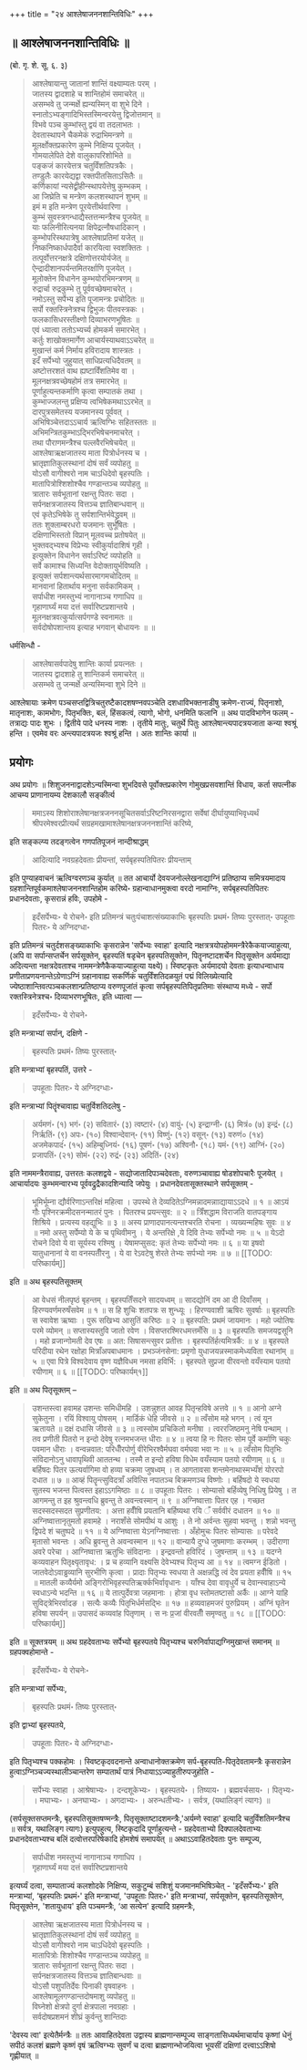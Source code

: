 +++
title = "२४ आश्लेषाजननशान्तिविधिः"
+++

## ॥ आश्लेषाजननशान्तिविधिः ॥ 

(बो. गृ. शे. सू. ६. ३)

> आश्लेषायान्तु जातानां शान्तिं वक्ष्याम्यतः परम् ।  
जातस्य द्वादशाहे च शान्तिहोमं समाचरेत् ॥  
असम्भवे तु जन्मर्क्षे ह्यन्यस्मिन् वा शुभे दिने ।  
स्नातोऽभ्यङ्गादिभिस्तस्मिन्वरयेत्तु द्विजोत्तमान् ॥  
विभवे पञ्च कुम्भांस्तु द्वयं वा तदलाभतः ।  
देवतास्थापने चैकमेकं रुद्राभिमन्त्रणे ॥  
मूलर्क्षोक्तप्रकारेण कुम्भे निक्षिप्य पूजयेत् ।  
गोमयालेपिते देशे वालुकापरिशोभिते ॥  
पङ्कजं कारयेत्तत्र चतुर्विंशतिपत्रकैः ।  
तण्डुलैः कारयेद्यद्वा रक्तपीतसिताऽसितैः ॥    
कर्णिकायां न्यसेद्व्रीहीन्स्थापयेत्तेषु कुम्भकम् ।  
आ जिघ्रेति च मन्त्रेण कलशस्थापनं शुभम् ॥  
इमं म इति मन्त्रेण पूरयेत्तीर्थवारिणा ।  
कुम्भं सुवस्त्रगन्धाद्यैस्तत्तन्मन्त्रैश्च पूजयेत् ॥  
याः फलिनीरित्यनया क्षिपेद्रत्नौषधादिकान् ।  
कुम्भोपरिस्थपात्रेषु आश्लेषाप्रतिमां यजेत् ॥  
निष्कनिष्कार्धपादैर्वा कारयित्वा स्वशक्तितः ।  
तत्पूर्वोत्तरनक्षत्रे दक्षिणोत्तरयोर्यजेत् ॥  
ऐन्द्रादीशानपर्यन्तमितरर्क्षाणि पूजयेत् ।  
मूलोक्तेन विधानेन कुम्भयोरभिमन्त्रणम् ॥  
रुद्रार्चा रुद्रकुम्भे तु पूर्ववच्छेषमाचरेत् ।  
नमोऽस्तु सर्पेभ्य इति पूजामन्त्रः प्रचोदितः ॥  
सर्पो रक्तस्त्रिनेत्रश्च द्विभुजः पीतवस्त्रकः ।  
फलकासिधरस्तीक्ष्णो दिव्याभरणभूषितः ॥  
एवं ध्यात्वा ततोऽभ्यर्च्य होमकर्म समारभेत् ।  
कर्तुः शाखोक्तमार्गेण आचार्यस्याथवाऽऽचरेत् ॥  
मुखान्तं कर्म निर्माय हविरादाय शास्त्रतः ।  
इदँ सर्पेभ्यो जुहुयात् साधिप्रत्यधिदैवतम् ॥  
अष्टोत्तरशतं वाथ ह्यष्टाविँशतिमेव  वा ।  
मूलनक्षत्रवच्छेषहोमं तत्र समारभेत् ॥  
पूर्णाहुत्यन्तकर्माणि कृत्वा सम्पातकं तथा ।  
कुम्भाज्जलन्तु प्रक्षिप्य त्वभिषेकमथाऽऽरभेत् ॥  
दारपुत्रसमेतस्य यजमानस्य पूर्ववत् ।  
अभिषिञ्चेत्तदाऽऽचार्य ऋत्विग्भिः सहितस्ततः ॥  
अभिमन्त्रितकुम्भाऽद्भिरभिषेचनमाचरेत् ।  
तथा पौराणमन्त्रैश्च पल्लवैरभिषेचयेत् ॥  
आश्लेषाऋक्षजातस्य माता पित्रोर्धनस्य च ।  
भ्रातृज्ञातिकुलस्थानां दोषं सर्वं व्यपोहतु ॥  
योऽसौ वागीश्वरो नाम चाऽधिदेवो बृहस्पतिः ।  
मातापित्रोश्शिशोश्चैव गण्डान्तञ्च व्यपोहतु ॥  
त्रातारः सर्वभूतानां रक्षन्तु पितरः सदा ।  
सर्पनक्षत्रजातस्य वित्तञ्च ज्ञातिबान्धवान् ॥  
एवं कृतेऽभिषेके तु सर्पशान्तिर्भवेद्ध्रुवम् ॥  
ततः शुक्लाम्बरधरो यजमानः सुभूषितः ।  
दक्षिणाभिस्ततो विप्रान् मूलवच्च प्रतोषयेत् ॥  
भुक्तवद्भ्यश्च विप्रेभ्यः स्वीकुर्यादाशिषं गृही ।  
इत्युक्तेन विधानेन सर्वाऽरिष्टं व्यपोहति ॥  
सर्वे कामाश्च सिध्यन्ति वेदोक्तायुर्भविष्यति ।  
इत्युक्तं सर्पशान्त्यर्थसारमागमचोदितम् ॥  
मानवानां हितार्थाय मनुना सर्वकामिकम् ।  
सर्पाधीश नमस्तुभ्यं नागानाञ्च गणाधिप ॥  
गृहाणार्घ्यं मया दत्तं सर्वारिष्टप्रशान्तये ।  
मूलनक्षत्रवत्कुर्यात्सर्पगण्डे स्वनामतः ॥  
सर्वदोषोपशान्तय इत्याह भगवान् बोधायनः ॥   ॥
       
धर्मसिन्धौ - 

> आश्लेषासर्वपादेषु शान्तिः कार्या प्रयत्नतः ।  
जातस्य द्वादशाहे तु शान्तिकर्म समाचरेत् ॥  
असम्भवे तु जन्मर्क्षे अन्यस्मिन्वा शुभे दिने ॥

आश्लेषायाः क्रमेण पञ्चसप्तद्वित्रिचतुरष्टैकादशषण्नवपञ्चेति दशधाविभक्तनाडीषु क्रमेण-राज्यं, पितृनाशो, मातृनाशः, कामभोगः, पितृभक्तिः, बलं, हिंसकत्वं, त्यागो, भोगो, धनमिति फलानि ॥ अथ पादविभागेन फलम् - तत्राद्यः पादः शुभः । द्वितीये पादे धनस्य नाशः । तृतीये मातुः, चतुर्थे पितुः आश्लेषान्त्यपादत्रयजाता कन्या श्वश्रूं हन्ति । एवमेव 
वरः अन्त्यपादत्रयजः श्वश्रूं हन्ति । अतः शान्तिः कार्या ॥

## प्रयोगः

अथ प्रयोगः ॥ शिशुजननाद्वादशेऽन्यस्मिन्वा शुभदिवसे पूर्वोक्तप्रकारेण गोमुखप्रसवशान्तिं विधाय, कर्ता सपत्नीक आचम्य प्राणानायम्य देशकालौ सङ्कीर्त्य 

> ममाऽस्य शिशोराश्लेषानक्षत्रजननसूचितसर्वाऽरिष्टनिरसनद्वारा सर्वेषां दीर्घायुष्याभिवृध्यर्थं श्रीपरमेश्वरप्रीत्यर्थं सग्रहमखामाश्लेषानक्षत्रजननशान्तिं करिष्ये, 

इति सङ्कल्प्य तदङ्गत्वेन गणपतिपूजनं नान्दीश्राद्धम् 

> आदित्यादि नवग्रहदेवताः प्रीयन्तां, सर्पबृहस्पतिपितरः प्रीयन्ताम्

इति पुण्याहवाचनं ऋत्विग्वरणञ्च कुर्यात् ॥ तत आचार्यो देवयजनोल्लेखनाद्याग्निं प्रतिष्ठाप्य समित्रयमादाय ग्रहशान्तिपूर्वकमाश्लेषाजननशान्तिहोम करिष्ये॰ ग्रहान्वाधानमुक्त्वा वरदो नामाग्निः, सर्पबृहस्पतिपितरः प्रधानदेवताः, कृसरान्नं हविः, उपहोमे - 

> इदँसर्पेभ्यः॰ ये रोचने॰ इति प्रतिमन्त्रं चतुःपंचाशत्संख्याकाभिः बृहस्पतिः प्रथमं॰ तिष्यः पुरस्तात्॰ उपहूताः पितरः॰ ये अग्निदग्धा॰

इति प्रतिमन्त्रं चतुर्दशसङ्ख्याकाभिः कृसरान्नेन 'सर्पेभ्यः स्वाहा' इत्यादि नक्षत्रत्रयोपहोममन्त्रैरेकैकयाज्याहुत्या, (अपि वा सर्पान्सप्तर्चेन सर्पसूक्तेन, बृहस्पतिं षडृचेन बृहस्पतिसूक्तेन, पितॄनष्टादशर्चेन पितृसूक्तेन अर्यमाद्या अदित्यन्ता नक्षत्रदेवताश्च नाममन्त्रेणैकैकयाज्याहुत्या यक्ष्ये)। स्विष्टकृतः अर्यमादयो देवताः इत्याधन्वाधाय प्रणीताप्रणयनान्तेऽग्रेणाऽग्निं ग्रहानावाह्य सकर्णिकं चतुर्विंशतिदळयुतं पद्मं विलिख्येत्यादि ज्येष्ठाशान्तिवत्पञ्चकलशान्प्रतिष्ठाप्य वरुणपूजांतं कृत्वा सर्पबृहस्पतिपितृप्रतिमाः संस्थाप्य मध्ये - सर्पो रक्तस्त्रिनेत्रश्च॰ दिव्याभरणभूषितः, इति ध्यात्वा —  
> इदँसर्पेभ्यः॰ ये रोचने॰
 
इति मन्त्राभ्यां सर्पान्, दक्षिणे - 

> बृहस्पतिः प्रथमं॰ तिष्यः पुरस्तात्॰ 
 
इति मन्त्राभ्यां बृहस्पतिं, उत्तरे - 

> उपहूताः पितरः॰ ये अग्निदग्धाः॰

इति मन्त्राभ्यां पितॄंश्चावाह्य चतुर्विशतिदलेषु -  

> अर्यमणं॰ (१) भगं॰ (२) सवितारं॰ (३) त्वष्टारं॰ (४) वायुं॰ (५) इन्द्राग्नी॰ (६) मित्रं०  (७) इन्द्रं॰ (८) निर्ऋतिं॰ (९) अपः॰ (१०) विश्वान्देवान्॰   (११) विष्णुं॰ (१२) वसून्॰ (१३) वरुणं० (१४) अजमेकपादंं॰ (१५) अहिम्बुध्नियं॰ (१६) पूषणं॰ (१७) अश्विनौ॰ (१८) यमं॰ (१९) आग्निं॰ (२०) प्रजापतिं॰ (२१) सोमं॰ (२२) रुद्रं॰ (२३) अदितिं॰ (२४)

इति नाममन्त्रैरावाह्य, उत्तरतः कलशद्वये - सद्योजातादिपञ्चदेवताः, वरुणञ्चावाह्य षोडशोपचारैः पूजयेत् । आचार्यादयः कुम्भमन्वारभ्य पूर्ववद्रुद्रैकादशिन्यादि जपेयुः । प्रधानदेवतासूक्तस्थाने सर्पसूक्तम् -

> भूमिर्भूम्ना द्यौर्वरिणाऽन्तरिक्षं महित्वा । उपस्थे ते देव्यदितेऽग्निमन्नादमन्नााद्यायाऽऽदधे ॥ १ ॥ आऽयं गौः पृश्निरक्रमीदसनन्मातरं पुनः । पितरश्च प्रयन्त्सुव: ॥ २ ॥ त्रिँशद्धाम विराजति वातपङ्गाय शिश्रिये । प्रत्यस्य वहद्युभिः ॥ ३ ॥ अस्य प्राणादपानत्यन्तश्चरति रोचना । व्यख्यन्महिषः सुवः ॥ ४ ॥ नमो अस्तु सर्पेम्यो ये के च पृथिवीमनु । ये अन्तरिक्षे ,ये दिवि तेभ्यः सर्पेभ्यो नमः ॥ ५ ॥ येऽदो रोचने दिवो ये वा सूर्यस्य रश्मिषु । येषामप्सुसद: कृतं तेभ्यः सर्पेभ्यो नमः ॥ ६ ॥ या इषवो यातुधानानां ये वा वनस्पतीँरनु । ये वा रेऽवटेषु शेरते तेभ्यः सर्पभ्यो नमः ॥ ७ ॥
[[TODO: परिष्कार्यम्]]

इति ॥ अथ बृहस्पतिसूक्तम् 

> आ वेधसं नीलपृष्ठं बृहन्तम् । बृहस्पतिँसदने सादयध्वम् ॥ सादद्योनिं दम आ दी दिवाँसम् । हिरण्यवर्णमरुषँसवेम ॥ १ ॥ स हि शुचिः शतपत्रः स शुन्ध्यूः । हिरण्यवाशी ऋषिरः सुवर्षाः ॥ बृहस्पतिः स स्वावेश ऋष्वाः । पुरू सखिभ्य आसुतिं करिष्ठः ॥ २ ॥ बृहस्पति: प्रथमं जायमानः । महो ज्योतिषः परमे व्योमन् ॥ सप्तास्यस्तुवि जातो रवेण । विसप्तरश्मिरधमत्तमँसि ॥ ३ ॥ बृहस्पतिः समजयद्वसूनि । महो व्रजान्गोमती देव एषः ॥ अत: सिषासन्त्सुवर प्रतीत्तः । बृहस्पतिंर्हत्यमित्रर्कै: ॥ ४ ॥ बृहस्पते परिदीया रथेन रक्षोहा मित्राँअपबाधमानः । प्रभञ्जंनसेना: प्रमृणो युधाजयन्नस्माकमेध्यविता रथानांम् ॥ ५ ॥ एवा पित्रे विश्वदेवाय वृष्ण यज्ञैविधम नमसा हविर्भि: । बृहस्पते सुप्रजा वीरवन्तो वयँस्याम पतयो रयीणाम् ॥ ६ ॥
[[TODO: परिष्कार्यम्१]]
   
इति ॥ अथ पितृसूक्तम् –    
   
> उशन्तस्त्वा हवामह उशन्तः समिधीमहि । उशन्नुशत आवह पितृन्हविषे अत्तवे ॥ १ ॥ आनो अग्ने सुकेतुना । रयिं विश्वायु पोषसम् । मार्डिकं धेहि जीवसे ॥ २ ॥ त्वँसोम महे भगन् । त्वं यून ऋतायते ॥ दक्षं दधासि जीवसे ॥ ३ ॥ त्वस्सोम प्रचिकितो मनीषा । त्वररजिष्ठमनु  नेषि पन्थाम् । तव प्रणीती पितरो न इन्दो देवेषु रत्नमभजन्त धीराः ॥ ४ ॥ त्वया हि नः पितरः सोम पूर्वे कर्माणि चकुः पवमान धीराः । वन्वन्नवात: परिधीँरपोर्णु वीरेभिरश्वैर्मघवा वर्मघवा भवा नः ॥ ५ ॥ त्वँसोम पितृभिः संविदानोऽनु धावापृथिवी आततन्थ । तस्मै त इन्दो हविषा विधेम वयँस्याम पतयो रयीणाम् ॥ ६ ॥ बर्हिषदः पितर  ऊत्यर्वागिमा वो हव्या चक्रमा जुषध्वम् । त आगतावसा शन्तमेनाथास्मभ्यँशं योररपो दधात ॥ ७ ॥ आव्हं पितॄन्त्सुविदत्राँ अवित्सि नपातञ्च बिक्रमणञ्च विष्णोः । बर्हिषदो ये स्वधया सुतस्य भजन्त पित्वस्त इहाऽऽगमिष्ठाः ॥ ८ ॥ उपहूताः पितरः । सोम्यासो बर्हिव्येषु निधिषु प्रियेषु । त आगमन्तु त इह श्रुवन्त्वधि ब्रुवन्तु ते अवन्त्वस्मान् ॥ ९ ॥ अग्निष्वात्ताः पितर एह । गच्छत सदस्सदस्सदत सुप्रणीतय: । अत्ता हवीँषि प्रयतानि बर्हिष्यथा  रयि ँ सर्ववीरं दधातन ॥ १० ॥ अग्निष्वात्तानृतुमतो हवामहे । नराशँसे सोमपीथं य आशुः । ते नो अर्वन्तः सुहवा भवन्तु । शन्नो भवन्तु द्विपदे शं चतुष्पदे ॥ ११ ॥ ये अग्निष्वात्ता येऽनग्निष्वात्ताः । अँहोमुचः पितरः सोम्यासः ॥ परेवदे मृतासो भवन्तः । अधि ब्रुवन्तु ते अवन्वस्मान  ॥ १२ ॥ वान्यायै दुग्धे जुषमाणाः करम्भम् । उदीराणा अवरे परेचा । आग्निष्वात्ता ऋतुभिः संविदानाः । इन्द्रवन्तो हविरिदं । जुषन्ताम् ॥ १३ ॥ यदग्ने कव्यवाहन पितृक्ष्यृतावृध: । प्र च हव्यानि वक्ष्यसि देवेभ्यश्च पितृभ्य आ ॥ १४ ॥ त्वमग्न ईडितो । जातवेदोऽवाड्ढव्यानि सुरभीणि कृत्वा । प्रादाः पितृभ्यः स्वधया ते अक्षन्नद्धि त्वं देव प्रयता हवीँषि  ॥ १५ ॥ मातली कव्यैर्यमो अङ्गिरोभिवृहस्पतिऋर्क्कभिर्वावृधानः । याँश्च देवा वावृधुर्ये च देवान्स्वाहाऽन्ये स्वधाऽन्ये भदन्ति ॥ १६ ॥ ये तात्पुर्देवत्रा जहमानाः । होत्रा वृध स्तोमतष्टासो अर्कैः ॥ आग्ने याहि सुविद्त्रेभिरर्वादङ । सत्यैः कव्यैः पितृभिर्धर्मसद्भिः ॥ १७ ॥ हव्यवाहमजरं पुरुप्रियम् । अग्निं घृतेन हविषा  सपर्यन् ॥ उपासदं कव्यवांह पितृणाम् । स नः प्र॒जां वीरवतीँ समृण्वतु ॥ १८ ॥
[[TODO: परिष्कार्यम्]]

इति ॥ सूक्तत्रयम् ॥ अथ ग्रहदेवताभ्यः सर्पेभ्यो बृहस्पतये पितृभ्यश्च चरुनिर्वापाद्यग्निमुखान्तं समानम् ॥ ग्रहपक्वहोमान्ते - 

> इदँसर्पेभ्यः॰ ये रोचनेः॰ 

इति मन्त्राभ्यां सर्पेभ्यः, 

> बृहस्पतिः प्रथमं॰ तिष्यः पुरस्तात्॰

इति द्वाभ्यां बृहस्पतये, 

> उपहूताः पितरः॰ ये अग्निदग्धाः॰

इति पितृभ्यश्च पक्कहोमः । स्विष्टकृदवदनान्ते अन्वाधानोक्तक्रमेण सर्प-बृहस्पति-पितृदेवतामन्त्रैः कृसरान्नेन हुत्वाऽग्निञ्चज्यस्थालीञ्चान्तरेण
सम्पातार्थं पात्रं निधायाऽऽज्याहुतीरुपजुहोति - 

> सर्पेभ्यः स्वाहा । आश्रेषाभ्यः॰ । दन्दशूकेभ्यः॰ । बृहस्पतये॰ । तिष्याय॰ । ब्रह्मवर्चसाय॰ । पितृभ्यः॰ । मघाभ्यः॰ । अनघाभ्यः॰ । अगदाभ्यः॰ । अरुन्धतीभ्यः॰ । सर्वत्र, (यथालिङ्गं त्यागः) ॥

(सर्पसूक्तसप्तमन्त्रैः, बृहस्पतिसूक्तषण्मन्त्रैः, पितृसूक्ताष्टादशमन्त्रैः,'अर्यम्णे स्वाहा' इत्यादि चतुर्विंशतिमन्त्रैश्च ॥ सर्वत्र, यथालिङ्ग त्यागः) इत्युपहुत्य, स्ष्टिकृदादि पूर्णाहुत्यन्ते - ग्रहदेवताभ्यो दिक्पालदेवताभ्यः प्रधानदेवताभ्यश्च बलिं दत्वोत्तरपरिषेकादि होमशेषं समापयेत् ॥ अथाऽऽवाहितदेवताः पुनः सम्पूज्य, 

> सर्पाधीश नमस्तुभ्यं नागानाञ्च गणाधिप ।  
गृहाणार्घ्यं मया दत्तं सर्वारिष्टप्रशान्तये

इत्यर्घ्यं दत्वा‌, सम्पाताज्यं कलशोदके निक्षिप्य, सकुटुम्बं सशिशुं यजमानमभिषिञ्चेत् - 'इदँसर्पेभ्यः॰' इति मन्त्राभ्यां, ‘बृहस्पतिः प्रथमं॰' इति मन्त्राभ्यां, 'उपहूताः पितरः॰' इति मन्त्राभ्यां, सर्पसूक्तेन, बृहस्पतिसूक्तेन, पितृसूक्तेन, 'शतायुधाय' इति पञ्चमन्त्रैः, ‘आ सत्येन' इत्यादि ग्रहमन्त्रैः, 

> आश्लेषा ऋक्षजातस्य माता पित्रोर्धनस्य च ।  
भ्रातृज्ञातिकुलस्थानां दोषं सर्वं व्यपोहतु ॥  
योऽसौ वागीश्वरो नाम चाऽधिदेवो बृहस्पतिः ।  
मातापित्रोः शिशोश्चैव गण्डान्तञ्च व्यपोहतु ॥  
त्रातारः सर्वभूतानां रक्षन्तु पितरः सदा ।  
सर्पनक्षत्रजातस्य वित्तञ्च ज्ञातिबान्धवाः ॥  
योऽसौ पशुपतिर्देवः पिनाकी वृषवाहनः ।  
आश्लेषामूलगण्डान्तदोषमाशु व्यपोहतु ॥  
विघ्नेशो क्षेत्रपो दुर्गा क्षेत्रपाला नवग्रहाः ।  
सर्वदोषप्रशमनं शीघ्रं कुर्वन्तु शान्तिदाः

'देवस्य त्वा' इत्येतैर्मन्त्रैः ॥ ततः आवाहितदेवता उद्वास्य ब्राह्मणान्सम्पूज्य साङ्गतासिध्यर्थमाचार्याय कृष्णां धेनुं सपीठं कलशं ब्रह्मणे कृष्णं वृषं ऋत्विग्भ्यः सुवर्णं च दत्वा ब्राह्मणान्भोजयित्वा भूयसीं दक्षिणां दत्त्वाऽऽशिषो गृह्णीयात् ॥